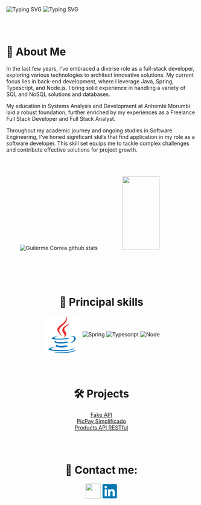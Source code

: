 ![Typing SVG](https://readme-typing-svg.herokuapp.com/?font=Goldman&size=35&pause=2000&color=8BE8FDFF&center=true&vCenter=true&width=1000&lines=Welcome+to+my+GitHub+Profile!;)
![Typing SVG](https://readme-typing-svg.herokuapp.com/?font=Goldman&size=35&pause=2000&color=8BE8FDFF&center=true&vCenter=true&width=1000&lines=My+name+is+Guilherme;)

<br><br>

# 🚀 About Me
In the last few years, I've embraced a diverse role as a full-stack developer, exploring various technologies to architect innovative solutions. My current focus lies in back-end development, where I leverage Java, Spring, Typescript, and Node.js. I bring solid experience in handling a variety of SQL and NoSQL solutions and databases.

My education in Systems Analysis and Development at Anhembi Morumbi laid a robust foundation, further enriched by my experiences as a Freelance Full Stack Developer and Full Stack Analyst.

Throughout my academic journey and ongoing studies in Software Engineering, I've honed significant skills that find application in my role as a software developer. This skill set equips me to tackle complex challenges and contribute effective solutions for project growth.

<br><br>

<div align="center">  
  <img width="49%" height="195px" src="https://github-readme-stats.vercel.app/api?username=GuiEstevamCorrea&show_icons=true&count_private=true&hide_border=false&title_color=8BE8FDFF&icon_color=87CEFA&text_color=c9d1d9&bg_color=0d1117" alt="Guilerme Correa github stats" /> 
  <img width="44%" height="195px" src="https://github-readme-stats.vercel.app/api/top-langs/?username=GuiEstevamCorrea&layout=compact&hide_border=false&title_color=8BE8FDFF&text_color=87CEFA&bg_color=0d1117" />
</div>

<br><br>

<div  align="center"> 
  <div style="display: inline_block"><br>
    <h1 align="center">🌱 Principal skills</h1>
    <img align="center" alt="Java" height="100" width="100" src="https://raw.githubusercontent.com/devicons/devicon/master/icons/java/java-original.svg">
    <img align="center" alt="Spring" height="100" width="100" src="https://res.cloudinary.com/startup-grind/image/upload/c_fill,dpr_2.0,f_auto,g_center,h_1080,q_100,w_1080/v1/gcs/platform-data-dsc/events/spring-boot-1_5zDxm9B.jpg">
    <img align="center" alt="Typescript" height="100" width="100" src="https://jafs.es/wp-content/uploads/2022/01/typescript_logo.png">
    <img align="center" alt="Node" height="100" width="100" src="https://static-00.iconduck.com/assets.00/node-js-icon-909x1024-ig4gm9k7.png">
   </div>

  
<br><br>
   

# 🛠️ Projects

[Fake API](https://github.com/GuiEstevamCorrea/Fake_API)<br>
[PicPay Simplificado](https://github.com/GuiEstevamCorrea/PicPay_Simplificado)<br>
[Products API RESTful](https://github.com/GuiEstevamCorrea/products_API_RESTful)

<br><br>

# 📧 Contact me:

[<img align="center" height="40" width="40" src="https://static.vecteezy.com/system/resources/previews/000/425/714/non_2x/vector-email-icon.jpg">](guilhermecorrea.2002@hotmail.com)
[<img align="center" height="40" width="40" src="https://raw.githubusercontent.com/devicons/devicon/55609aa5bd817ff167afce0d965585c92040787a/icons/linkedin/linkedin-original.svg">](https://www.linkedin.com/in/guiestevamcorrea/)
